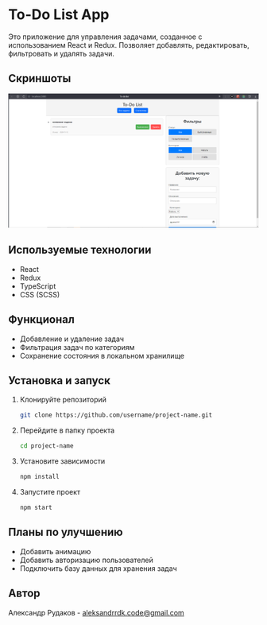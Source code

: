 # To-Do List App

Это приложение для управления задачами, созданное с использованием React и Redux. Позволяет добавлять, редактировать, фильтровать и удалять задачи.

## Скриншоты

![Главный экран](./main-screen.png)

## Используемые технологии

- React
- Redux
- TypeScript
- CSS (SCSS)

## Функционал

- Добавление и удаление задач
- Фильтрация задач по категориям
- Сохранение состояния в локальном хранилище

## Установка и запуск

1. Клонируйте репозиторий
   ```bash
   git clone https://github.com/username/project-name.git
   ```
2. Перейдите в папку проекта
   ```bash
   cd project-name
   ```
3. Установите зависимости
   ```bash
   npm install
   ```
4. Запустите проект
   ```bash
   npm start
   ```

## Планы по улучшению

- Добавить анимацию
- Добавить авторизацию пользователей
- Подключить базу данных для хранения задач

## Автор

Александр Рудаков - [aleksandrrdk.code@gmail.com](mailto:aleksandrrdk.code@gmail.com)
